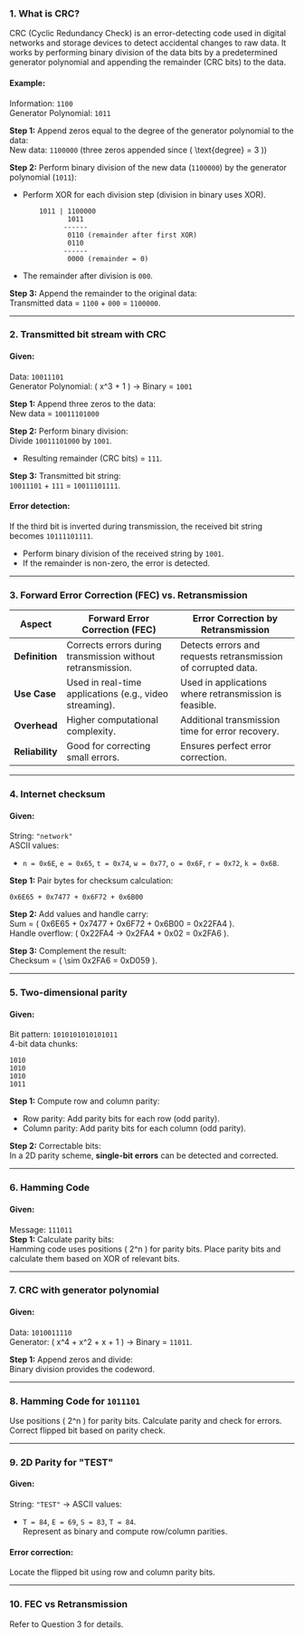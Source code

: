 
### **1. What is CRC?**
CRC (Cyclic Redundancy Check) is an error-detecting code used in digital networks and storage devices to detect accidental changes to raw data. It works by performing binary division of the data bits by a predetermined generator polynomial and appending the remainder (CRC bits) to the data. 

#### Example:
Information: `1100`  
Generator Polynomial: `1011`  

**Step 1:** Append zeros equal to the degree of the generator polynomial to the data:  
New data: `1100000` (three zeros appended since \( \text{degree} = 3 \))  

**Step 2:** Perform binary division of the new data (`1100000`) by the generator polynomial (`1011`):  
- Perform XOR for each division step (division in binary uses XOR).  
  ```
      1011 | 1100000
             1011
            ------
             0110 (remainder after first XOR)
             0110
            ------
             0000 (remainder = 0)
  ```
- The remainder after division is `000`.  

**Step 3:** Append the remainder to the original data:  
Transmitted data = `1100` + `000` = `1100000`.

---

### **2. Transmitted bit stream with CRC**
#### Given:
Data: `10011101`  
Generator Polynomial: \( x^3 + 1 \) → Binary = `1001`

**Step 1:** Append three zeros to the data:  
New data = `10011101000`

**Step 2:** Perform binary division:  
Divide `10011101000` by `1001`.  
- Resulting remainder (CRC bits) = `111`.  

**Step 3:** Transmitted bit string:  
`10011101` + `111` = `10011101111`.

#### Error detection:
If the third bit is inverted during transmission, the received bit string becomes `10111101111`.  
- Perform binary division of the received string by `1001`.  
- If the remainder is non-zero, the error is detected.

---

### **3. Forward Error Correction (FEC) vs. Retransmission**
| **Aspect**             | **Forward Error Correction (FEC)**     | **Error Correction by Retransmission**       |
|------------------------|---------------------------------------|---------------------------------------------|
| **Definition**         | Corrects errors during transmission without retransmission. | Detects errors and requests retransmission of corrupted data. |
| **Use Case**           | Used in real-time applications (e.g., video streaming). | Used in applications where retransmission is feasible. |
| **Overhead**           | Higher computational complexity.       | Additional transmission time for error recovery. |
| **Reliability**        | Good for correcting small errors.      | Ensures perfect error correction. |

---

### **4. Internet checksum**
#### Given:
String: `"network"`  
ASCII values:  
- `n = 0x6E`, `e = 0x65`, `t = 0x74`, `w = 0x77`, `o = 0x6F`, `r = 0x72`, `k = 0x6B`.

**Step 1:** Pair bytes for checksum calculation:  
```
0x6E65 + 0x7477 + 0x6F72 + 0x6B00
```

**Step 2:** Add values and handle carry:  
Sum = \( 0x6E65 + 0x7477 + 0x6F72 + 0x6B00 = 0x22FA4 \).  
Handle overflow: \( 0x22FA4 → 0x2FA4 + 0x02 = 0x2FA6 \).  

**Step 3:** Complement the result:  
Checksum = \( \sim 0x2FA6 = 0xD059 \).  

---

### **5. Two-dimensional parity**
#### Given:
Bit pattern: `1010101010101011`  
4-bit data chunks:  
```
1010  
1010  
1010  
1011  
```

**Step 1:** Compute row and column parity:  
- Row parity: Add parity bits for each row (odd parity).  
- Column parity: Add parity bits for each column (odd parity).  

**Step 2:** Correctable bits:  
In a 2D parity scheme, **single-bit errors** can be detected and corrected.

---

### **6. Hamming Code**
#### Given:
Message: `111011`  
**Step 1:** Calculate parity bits:  
Hamming code uses positions \( 2^n \) for parity bits. Place parity bits and calculate them based on XOR of relevant bits.  

---

### **7. CRC with generator polynomial**
#### Given:
Data: `1010011110`  
Generator: \( x^4 + x^2 + x + 1 \) → Binary = `11011`.  

**Step 1:** Append zeros and divide:  
Binary division provides the codeword.

---

### **8. Hamming Code for `1011101`**
Use positions \( 2^n \) for parity bits. Calculate parity and check for errors. Correct flipped bit based on parity check.

---

### **9. 2D Parity for "TEST"**
#### Given:
String: `"TEST"` → ASCII values:  
- `T = 84`, `E = 69`, `S = 83`, `T = 84`.  
Represent as binary and compute row/column parities.

#### Error correction:
Locate the flipped bit using row and column parity bits.

---

### **10. FEC vs Retransmission**
Refer to Question 3 for details.  

